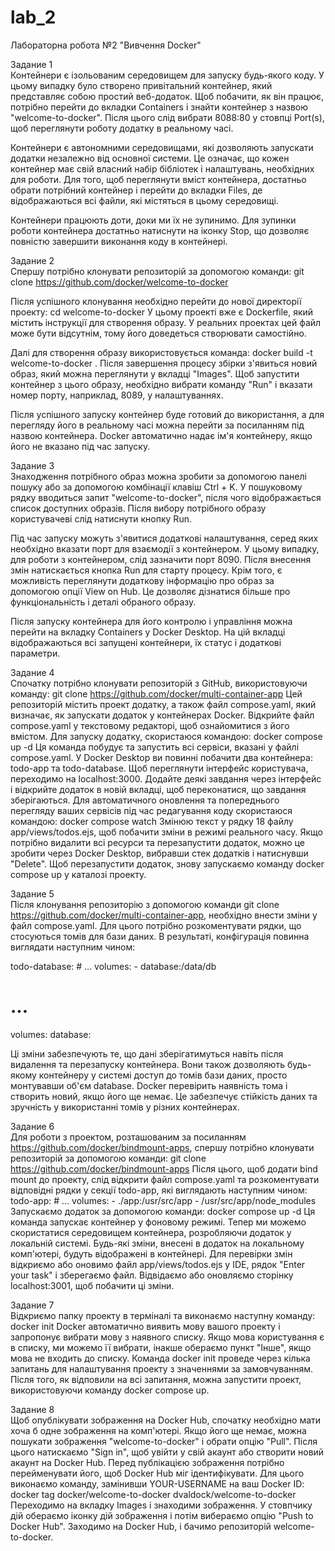 # lab_2
Лабораторна робота №2 "Вивчення Docker"

Задание 1<br>
Контейнери є ізольованим середовищем для запуску будь-якого коду. У цьому випадку було створено привітальний контейнер, який представляє собою простий веб-додаток. Щоб побачити, як він працює, потрібно перейти до вкладки Containers і знайти контейнер з назвою "welcome-to-docker". Після цього слід вибрати 8088:80 у стовпці Port(s), щоб переглянути роботу додатку в реальному часі.

Контейнери є автономними середовищами, які дозволяють запускати додатки незалежно від основної системи. Це означає, що кожен контейнер має свій власний набір бібліотек і налаштувань, необхідних для роботи. Для того, щоб переглянути вміст контейнера, достатньо обрати потрібний контейнер і перейти до вкладки Files, де відображаються всі файли, які містяться в цьому середовищі.

Контейнери працюють доти, доки ми їх не зупинимо. Для зупинки роботи контейнера достатньо натиснути на іконку Stop, що дозволяє повністю завершити виконання коду в контейнері.

Задание 2<br>
Спершу потрібно клонувати репозиторій за допомогою команди:
git clone https://github.com/docker/welcome-to-docker

Після успішного клонування необхідно перейти до нової директорії проекту:
cd welcome-to-docker
У цьому проекті вже є Dockerfile, який містить інструкції для створення образу. У реальних проектах цей файл може бути відсутнім, тому його доведеться створювати самостійно.

Далі для створення образу використовується команда:
docker build -t welcome-to-docker .
Після завершення процесу збірки з'явиться новий образ, який можна переглянути у вкладці "Images". Щоб запустити контейнер з цього образу, необхідно вибрати команду "Run" і вказати номер порту, наприклад, 8089, у налаштуваннях.

Після успішного запуску контейнер буде готовий до використання, а для перегляду його в реальному часі можна перейти за посиланням під назвою контейнера. Docker автоматично надає ім'я контейнеру, якщо його не вказано під час запуску.

Задание 3<br>
Знаходження потрібного образ можна зробити за допомогою панелі пошуку або за допомогою комбінації клавіш Ctrl + K. У пошуковому рядку вводиться запит "welcome-to-docker", після чого відображається список доступних образів. Після вибору потрібного образу користувачеві слід натиснути кнопку Run.

Під час запуску можуть з'явитися додаткові налаштування, серед яких необхідно вказати порт для взаємодії з контейнером. У цьому випадку, для роботи з контейнером, слід зазначити порт 8090. Після внесення змін натискається кнопка Run для старту процесу.
Крім того, є можливість переглянути додаткову інформацію про образ за допомогою опції View on Hub. Це дозволяє дізнатися більше про функціональність і деталі обраного образу.

Після запуску контейнера для його контролю і управління можна перейти на вкладку Containers у Docker Desktop. На цій вкладці відображаються всі запущені контейнери, їх статус і додаткові параметри.

Задание 4<br>
Спочатку потрібно клонувати репозиторій з GitHub, використовуючи команду:
git clone https://github.com/docker/multi-container-app
Цей репозиторій містить проект додатку, а також файл compose.yaml, який визначає, як запускати додаток у контейнерах Docker. Відкрийте файл compose.yaml у текстовому редакторі, щоб ознайомитися з його вмістом.
Для запуску додатку, скористаюся командою:
docker compose up -d
Ця команда побудує та запустить всі сервіси, вказані у файлі compose.yaml. У Docker Desktop ви повинні побачити два контейнера: todo-app та todo-database. Щоб переглянути інтерфейс користувача, переходимо на localhost:3000.
Додайте деякі завдання через інтерфейс і відкрийте додаток в новій вкладці, щоб переконатися, що завдання зберігаються.
Для автоматичного оновлення та попереднього перегляду ваших сервісів під час редагування коду скористаюся командою:
docker compose watch
Змінюю текст у рядку 18 файлу app/views/todos.ejs, щоб побачити зміни в режимі реального часу.
Якщо потрібно видалити всі ресурси та перезапустити додаток, можно це зробити через Docker Desktop, вибравши стек додатків і натиснувши "Delete". Щоб перезапустити додаток, знову запускаємо команду docker compose up у каталозі проекту.

Задание 5<br>
Після клонування репозиторію з допомогою команди git clone https://github.com/docker/multi-container-app, необхідно внести зміни у файл compose.yaml. Для цього потрібно розкоментувати рядки, що стосуються томів для бази даних. В результаті, конфігурація повинна виглядати наступним чином:

todo-database:
    # ...
    volumes:
      - database:/data/db
                      
# ...
volumes:
  database:
  
Ці зміни забезпечують те, що дані зберігатимуться навіть після видалення та перезапуску контейнера. Вони також дозволяють будь-якому контейнеру у системі доступ до томів бази даних, просто монтувавши об'єм database. Docker перевірить наявність тома і створить новий, якщо його ще немає. Це забезпечує стійкість даних та зручність у використанні томів у різних контейнерах.

Задание 6<br>
Для роботи з проектом, розташованим за посиланням https://github.com/docker/bindmount-apps, спершу потрібно клонувати репозиторій за допомогою команди:
git clone https://github.com/docker/bindmount-apps
Після цього, щоб додати bind mount до проекту, слід відкрити файл compose.yaml та розкоментувати відповідні рядки у секції todo-app, які виглядають наступним чином:
todo-app:
    # ...
    volumes:
      - ./app:/usr/src/app
      - /usr/src/app/node_modules
Запускаємо додаток за допомогою команди:
docker compose up -d
Ця команда запускає контейнер у фоновому режимі. Тепер ми можемо скористатися середовищем контейнера, розробляючи додаток у локальній системі. Будь-які зміни, внесені в додаток на локальному комп'ютері, будуть відображені в контейнері. Для перевірки змін відкриємо або оновимо файл app/views/todos.ejs у IDE, рядок "Enter your task" і зберегаємо файл. Відвідаємо або оновляємо сторінку localhost:3001, щоб побачити ці зміни.

Задание 7<br>
Відкриємо папку проекту в терміналі та виконаємо наступну команду:
docker init
Docker автоматично виявить мову вашого проекту і запропонує вибрати мову з наявного списку. Якщо мова користування є в списку, ми можемо її вибрати, інакше обераємо пункт "Інше", якщо мова не входить до списку.
Команда docker init проведе через кілька запитань для налаштування проекту з значеннями за замовчуванням. Після того, як відповили на всі запитання, можна запустити проект, використовуючи команду docker compose up.

Задание 8<br>
Щоб опублікувати зображення на Docker Hub, спочатку необхідно мати хоча б одне зображення на комп'ютері. Якщо його ще немає, можна пошукати зображення "welcome-to-docker" і обрати опцію "Pull".
Після цього натискаємо "Sign in", щоб увійти у свій акаунт або створити новий акаунт на Docker Hub.
Перед публікацією зображення потрібно перейменувати його, щоб Docker Hub міг ідентифікувати. Для цього виконаємо команду, замінивши YOUR-USERNAME на ваш Docker ID:
docker tag docker/welcome-to-docker dvaldock/welcome-to-docker
Переходимо на вкладку Images і знаходими зображення. У стовпчику дій обераємо іконку дій зображення і потім вибераємо опцію "Push to Docker Hub".
Заходимо на Docker Hub, і бачимо репозиторій welcome-to-docker.
